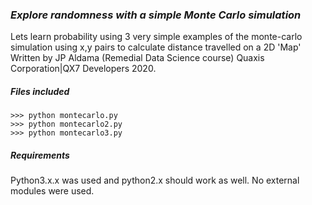 ### ***Explore randomness with a simple Monte Carlo simulation***
Lets learn probability using 3 very simple examples of the monte-carlo simulation using x,y pairs to calculate distance travelled on a 2D 'Map' Written by JP Aldama (Remedial Data Science course) Quaxis Corporation|QX7 Developers 2020. 

##### ***Files included***
```
>>> python montecarlo.py 
>>> python montecarlo2.py
>>> python montecarlo3.py
```
##### ***Requirements***
Python3.x.x was used and python2.x should work as well. No external modules were used.
